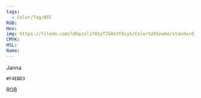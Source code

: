 ```yaml
---
tags:
  - Color/Tag/NTC
RGB:
Hex:
img: https://filedn.com/l0hpzxl1f01yT7GHxtF8cyk/Color%20Snake/standard_csv_to_svg/%23/F4EBD3.svg
CMYK:
HSL:
Name:
---
```

Janna
```palette
#F4EBD3
```
RGB
